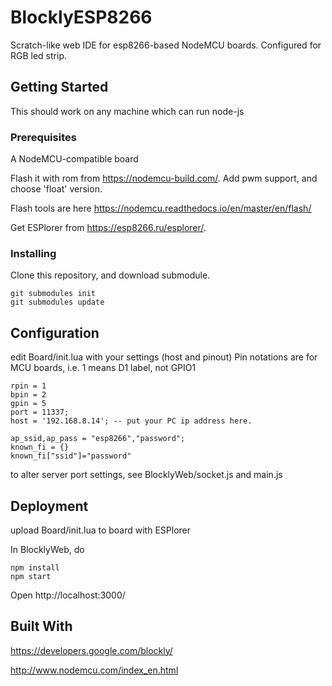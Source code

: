 # BlocklyESP8266
Scratch-like web IDE for esp8266-based NodeMCU boards. Configured for RGB led strip.

## Getting Started

This should work on any machine which can run node-js

### Prerequisites

A NodeMCU-compatible board

Flash it with rom from https://nodemcu-build.com/. Add pwm support, and choose 'float' version.

Flash tools are here https://nodemcu.readthedocs.io/en/master/en/flash/

Get ESPlorer from https://esp8266.ru/esplorer/.

### Installing

Clone this repository, and download submodule.

```
git submodules init
git submodules update
```

## Configuration

edit Board/init.lua with your settings (host and pinout)
Pin notations are for MCU boards, i.e. 1 means D1 label, not GPIO1
```
rpin = 1
bpin = 2
gpin = 5
port = 11337;
host = '192.168.8.14'; -- put your PC ip address here.

ap_ssid,ap_pass = "esp8266","password";
known_fi = {}
known_fi["ssid"]="password"
```

to alter server port settings, see BlocklyWeb/socket.js and main.js

## Deployment

upload Board/init.lua to board with ESPlorer

In BlocklyWeb, do

```
npm install
npm start
```

Open http://localhost:3000/

## Built With

https://developers.google.com/blockly/

http://www.nodemcu.com/index_en.html
